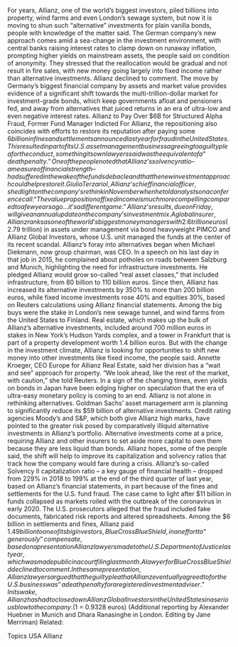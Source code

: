 For years, Allianz, one of the world’s biggest investors, piled billions into property, wind farms and even London’s sewage system, but now it is moving to shun such “alternative” investments for plain vanilla bonds, people with knowledge of the matter said.
The German company’s new approach comes amid a sea-change in the investment environment, with central banks raising interest rates to clamp down on runaway inflation, prompting higher yields on mainstream assets, the people said on condition of anonymity.
They stressed that the reallocation would be gradual and not result in fire sales, with new money going largely into fixed income rather than alternative investments.
Allianz declined to comment.
The move by Germany’s biggest financial company by assets and market value provides evidence of a significant shift towards the multi-trillion-dollar market for investment-grade bonds, which keep governments afloat and pensioners fed, and away from alternatives that juiced returns in an era of ultra-low and even negative interest rates.
Allianz to Pay Over $6B for Structured Alpha Fraud, Former Fund Manager Indicted
For Allianz, the repositioning also coincides with efforts to restore its reputation after paying some $6 billion in fines and settlements announced last year for fraud in the United States. This resulted in part of its U.S. asset management business agreeing to a guilty plea for the conduct, something its own lawyers said was the equivalent of a “death penalty.”
One of the people noted that Allianz’s solvency ratio – a measure of financial strength – had suffered in the wake of the funds debacle and that the new investment approach could help restore it.
Giulio Terzariol, Allianz’s chief financial officer, shed light on the company’s rethink in November when he told analysts on a conference call: “The value proposition of fixed income is much more compelling compared to a few years ago … it’s a different game.”
Allianz’s results, due on Friday, will give an annual update on the company’s investment mix.
A global insurer, Allianz ranks as one of the world’s biggest money managers with 2.6 trillion euros ($2.79 trillion) in assets under management via bond heavyweight PIMCO and Allianz Global Investors, whose U.S. unit managed the funds at the center of its recent scandal.
Allianz’s foray into alternatives began when Michael Diekmann, now group chairman, was CEO. In a speech on his last day in that job in 2015, he complained about potholes on roads between Salzburg and Munich, highlighting the need for infrastructure investments. He pledged Allianz would grow so-called “real asset classes,” that included infrastructure, from 80 billion to 110 billion euros.
Since then, Allianz has increased its alternative investments by 350% to more than 200 billion euros, while fixed income investments rose 40% and equities 30%, based on Reuters calculations using Allianz financial statements.
Among the big buys were the stake in London’s new sewage tunnel, and wind farms from the United States to Finland.
Real estate, which makes up the bulk of Allianz’s alternative investments, included around 700 million euros in stakes in New York’s Hudson Yards complex, and a tower in Frankfurt that is part of a property development worth 1.4 billion euros.
But with the change in the investment climate, Allianz is looking for opportunities to shift new money into other investments like fixed income, the people said.
Annette Kroeger, CEO Europe for Allianz Real Estate, said her division has a “wait and see” approach for property. “We look ahead, like the rest of the market, with caution,” she told Reuters.
In a sign of the changing times, even yields on bonds in Japan have been edging higher on speculation that the era of ultra-easy monetary policy is coming to an end.
Allianz is not alone in rethinking alternatives. Goldman Sachs’ asset management arm is planning to significantly reduce its $59 billion of alternative investments.
Credit rating agencies Moody’s and S&P, which both give Allianz high marks, have pointed to the greater risk posed by comparatively illiquid alternative investments in Allianz’s portfolio.
Alternative investments come at a price, requiring Allianz and other insurers to set aside more capital to own them because they are less liquid than bonds.
Allianz hopes, some of the people said, the shift will help to improve its capitalization and solvency ratios that track how the company would fare during a crisis.
Allianz’s so-called Solvency II capitalization ratio – a key gauge of financial health – dropped from 229% in 2018 to 199% at the end of the third quarter of last year, based on Allianz’s financial statements, in part because of the fines and settlements for the U.S. fund fraud.
The case came to light after $11 billion in funds collapsed as markets roiled with the outbreak of the coronavirus in early 2020.
The U.S. prosecutors alleged that the fraud included fake documents, fabricated risk reports and altered spreadsheets.
Among the $6 billion in settlements and fines, Allianz paid $1.49 billion to one of its big investors, Blue Cross Blue Shield, in an effort to “generously” compensate, based on a presentation Allianz lawyers made to the U.S. Department of Justice last year, which was made public in a court filing last month.
A lawyer for Blue Cross Blue Shield declined to comment.
In the same presentation, Allianz lawyers argued that the guilty plea that Allianz eventually agreed to for the U.S. business was “a death penalty for a registered investment adviser.”
In its wake, Allianz has had to close down Allianz Global Investors in the United States in a serious blow to the company.
($1 = 0.9328 euros)
(Additional reporting by Alexander Huebner in Munich and Dhara Ranasinghe in London. Editing by Jane Merriman)
Related:

Topics
USA
Allianz
